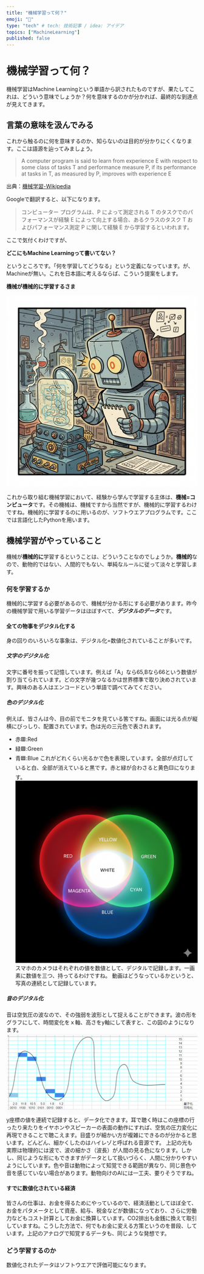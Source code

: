```yaml
---
title: "機械学習って何？"
emoji: "🍣"
type: "tech" # tech: 技術記事 / idea: アイデア
topics: ["MachineLearning"]
published: false
---
```

# 機械学習って何？
機械学習はMachine Learningという単語から訳されたものですが、果たしてこれは、どういう意味でしょうか？何を意味するのかが分かれば、最終的な到達点が見えてきます。
## 言葉の意味を汲んでみる
これから触るのに何を意味するのか、知らないのは目的が分かりにくくなります。ここは語源を辿ってみましょう。

> A computer program is said to learn from experience E with respect to some class of tasks T and performance measure P, if its performance at tasks in T, as measured by P, improves with experience E

出典：[機械学習-Wikipedia](https://ja.wikipedia.org/wiki/%E6%A9%9F%E6%A2%B0%E5%AD%A6%E7%BF%92#:~:text=%E6%A9%9F%E6%A2%B0%E5%AD%A6%E7%BF%92%E3%81%A8%E3%81%84%E3%81%86%E5%90%8D%E5%89%8D%E3%81%AF,%E3%82%B5%E3%83%9F%E3%83%A5%E3%82%A8%E3%83%AB%E3%81%AB%E3%82%88%E3%81%A3%E3%81%A6%E9%80%A0%E8%AA%9E%E3%81%95%E3%82%8C%E3%81%9F%E3%80%82)

Googleで翻訳すると、以下になります。
>コンピューター プログラムは、P によって測定される T のタスクでのパフォーマンスが経験 E によって向上する場合、あるクラスのタスク T およびパフォーマンス測定 P に関して経験 E から学習するといわれます。

ここで気付くわけですが、

**どこにもMachine Learningって書いてない？**

というところです。「何を学習してどうなる」という定義になっています。が、Machineが無い。これを日本語に考えるならば、こういう提案をします。

**機械が機械的に学習するさま**

![](/images/Gemini_Generated_Image_tezhtezhtezhtezh.png)

これから取り組む機械学習において、経験から学んで学習する主体は、**機械=コンピュータ**です。その機械は、機械ですから当然ですが、機械的に学習するわけですね。機械的に学習するのに用いるのが、ソフトウエアプログラムです。ここでは言語化したPythonを用います。

## 機械学習がやっていること

機械が**機械的に**学習するということは、どういうことなのでしょうか。**機械的**なので、動物的ではない、人間的でもない、単純なルールに従って淡々と学習します。

### 何を学習するか

機械的に学習する必要があるので、機械が分かる形にする必要があります。昨今の機械学習で用いる学習データはほぼすべて、***デジタルのデータ***です。

#### 全ての物事をデジタル化する

身の回りのいろいろな事象は、デジタル化=数値化されていることが多いです。

##### 文字のデジタル化

文字に番号を振って記憶しています。例えば「A」なら65,Bなら66という数値が割り当てられています。どの文字が幾つなるかは世界標準で取り決めされています。興味のある人はエンコードという単語で調べてみてください。

##### 色のデジタル化
例えば、皆さんは今、目の前でモニタを見ている筈ですね。画面には光る点が縦横にびっしり、配置されています。色は光の三元色で表されます。
- 赤🟥:Red
- 緑🟩:Green
- 青🟦:Blue
これがどれくらい光るかで色を表現しています。全部が点灯していると白、全部が消えていると黒です。赤と緑が合わさると黄色🟨になります。
![](/images/Gemini_Generated_Image_6aifxf6aifxf6aif.png)
スマホのカメラはそれぞれの値を数値として、デジタルで記録します。一画素に数値を三つ、持ってるわけですね。
動画はどうなっているかというと、写真の連続として記録しています。

##### 音のデジタル化
音は空気圧の波なので、その強弱を波形として捉えることができます。波の形をグラフにして、時間変化をｘ軸、高さをy軸にして表すと、この図のようになります。
![](/images/wave_encord.png)
y座標の値を連続で記録すると、データ化できます。耳で聴く時はこの座標の行ったり来たりをイヤホンやスピーカーの表面の動作にすれば、空気の圧力変化に再現できることで聴こえます。目盛りが細かい方が複雑にできるのが分かると思います。どんどん、細かくしたのはハイレゾと呼ばれる音源です。
上記の光も実際は物理的には波で、波の細かさ（波長）が人間の見る色になります。しかし、同じような形にもできますがデータとして扱いづらく、人間に分かりやすいようにしています。色や音は動物によって知覚できる範囲が異なり、同じ景色や音を感じていない場合があります。動物向けのAIには一工夫、要りそうですね。

#### すでに数値化されている経済
皆さんの仕事は、お金を得るためにやっているので、経済活動としてほぼ全て、お金をパタメータとして資産、給与、税金などが数値になっており、さらに労働力などもコスト計算としてお金に換算しています。CO2排出も金銭に換えて取引していますね。こうした方法で、何でもお金に変える方策というのを普段、しています。上記のアナログで知覚するデータも、同じような発想です。

### どう学習するのか
数値化されたデータはソフトウエアで評価可能になります。

